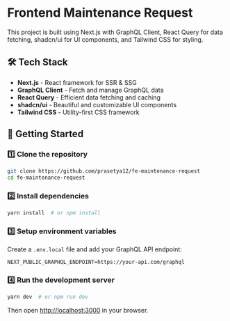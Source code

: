 # Frontend Maintenance Request

This project is built using Next.js with GraphQL Client, React Query for data fetching, shadcn/ui for UI components, and Tailwind CSS for styling.

## 🛠 Tech Stack

- **Next.js** - React framework for SSR & SSG
- **GraphQL Client** - Fetch and manage GraphQL data
- **React Query** - Efficient data fetching and caching
- **shadcn/ui** - Beautiful and customizable UI components
- **Tailwind CSS** - Utility-first CSS framework

## 🚀 Getting Started

### 1️⃣ Clone the repository

```sh
git clone https://github.com/prasetya12/fe-maintenance-request
cd fe-maintenance-request
```

### 2️⃣ Install dependencies

```sh
yarn install  # or npm install
```

### 3️⃣ Setup environment variables

Create a `.env.local` file and add your GraphQL API endpoint:

```env
NEXT_PUBLIC_GRAPHQL_ENDPOINT=https://your-api.com/graphql
```

### 4️⃣ Run the development server

```sh
yarn dev  # or npm run dev
```

Then open [http://localhost:3000](http://localhost:3000) in your browser.
